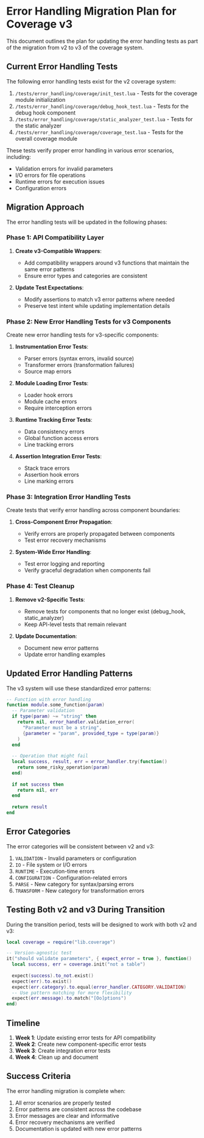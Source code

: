 # Error Handling Migration Plan for Coverage v3

This document outlines the plan for updating the error handling tests as part of the migration from v2 to v3 of the coverage system.

## Current Error Handling Tests

The following error handling tests exist for the v2 coverage system:

1. `/tests/error_handling/coverage/init_test.lua` - Tests for the coverage module initialization
2. `/tests/error_handling/coverage/debug_hook_test.lua` - Tests for the debug hook component
3. `/tests/error_handling/coverage/static_analyzer_test.lua` - Tests for the static analyzer
4. `/tests/error_handling/coverage/coverage_test.lua` - Tests for the overall coverage module

These tests verify proper error handling in various error scenarios, including:

- Validation errors for invalid parameters
- I/O errors for file operations
- Runtime errors for execution issues
- Configuration errors

## Migration Approach

The error handling tests will be updated in the following phases:

### Phase 1: API Compatibility Layer

1. **Create v3-Compatible Wrappers**:
   - Add compatibility wrappers around v3 functions that maintain the same error patterns
   - Ensure error types and categories are consistent

2. **Update Test Expectations**:
   - Modify assertions to match v3 error patterns where needed
   - Preserve test intent while updating implementation details

### Phase 2: New Error Handling Tests for v3 Components

Create new error handling tests for v3-specific components:

1. **Instrumentation Error Tests**:
   - Parser errors (syntax errors, invalid source)
   - Transformer errors (transformation failures)
   - Source map errors

2. **Module Loading Error Tests**:
   - Loader hook errors
   - Module cache errors
   - Require interception errors

3. **Runtime Tracking Error Tests**:
   - Data consistency errors
   - Global function access errors
   - Line tracking errors

4. **Assertion Integration Error Tests**:
   - Stack trace errors
   - Assertion hook errors
   - Line marking errors

### Phase 3: Integration Error Handling Tests

Create tests that verify error handling across component boundaries:

1. **Cross-Component Error Propagation**:
   - Verify errors are properly propagated between components
   - Test error recovery mechanisms

2. **System-Wide Error Handling**:
   - Test error logging and reporting
   - Verify graceful degradation when components fail

### Phase 4: Test Cleanup

1. **Remove v2-Specific Tests**:
   - Remove tests for components that no longer exist (debug_hook, static_analyzer)
   - Keep API-level tests that remain relevant

2. **Update Documentation**:
   - Document new error patterns
   - Update error handling examples

## Updated Error Handling Patterns

The v3 system will use these standardized error patterns:

```lua
-- Function with error handling
function module.some_function(param)
  -- Parameter validation
  if type(param) ~= "string" then
    return nil, error_handler.validation_error(
      "Parameter must be a string",
      {parameter = "param", provided_type = type(param)}
    )
  end
  
  -- Operation that might fail
  local success, result, err = error_handler.try(function()
    return some_risky_operation(param)
  end)
  
  if not success then
    return nil, err
  end
  
  return result
end
```

## Error Categories

The error categories will be consistent between v2 and v3:

1. `VALIDATION` - Invalid parameters or configuration
2. `IO` - File system or I/O errors
3. `RUNTIME` - Execution-time errors
4. `CONFIGURATION` - Configuration-related errors
5. `PARSE` - New category for syntax/parsing errors
6. `TRANSFORM` - New category for transformation errors

## Testing Both v2 and v3 During Transition

During the transition period, tests will be designed to work with both v2 and v3:

```lua
local coverage = require("lib.coverage")

-- Version-agnostic test
it("should validate parameters", { expect_error = true }, function()
  local success, err = coverage.init("not a table")
  
  expect(success).to_not.exist()
  expect(err).to.exist()
  expect(err.category).to.equal(error_handler.CATEGORY.VALIDATION)
  -- Use pattern matching for more flexibility
  expect(err.message).to.match("[Oo]ptions")
end)
```

## Timeline

1. **Week 1**: Update existing error tests for API compatibility
2. **Week 2**: Create new component-specific error tests
3. **Week 3**: Create integration error tests
4. **Week 4**: Clean up and document

## Success Criteria

The error handling migration is complete when:

1. All error scenarios are properly tested
2. Error patterns are consistent across the codebase
3. Error messages are clear and informative
4. Error recovery mechanisms are verified
5. Documentation is updated with new error patterns